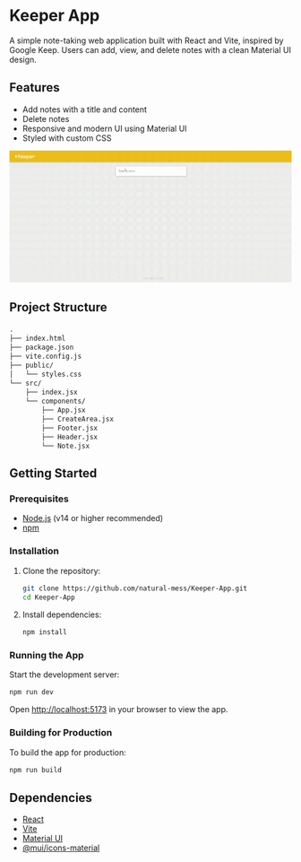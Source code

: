 # Keeper App

A simple note-taking web application built with React and Vite, inspired by Google Keep. Users can add, view, and delete notes with a clean Material UI design.

## Features

- Add notes with a title and content
- Delete notes
- Responsive and modern UI using Material UI
- Styled with custom CSS

![Keeper App demo](demo/keeper-demo.gif)

## Project Structure

```
.
├── index.html
├── package.json
├── vite.config.js
├── public/
│   └── styles.css
└── src/
    ├── index.jsx
    └── components/
        ├── App.jsx
        ├── CreateArea.jsx
        ├── Footer.jsx
        ├── Header.jsx
        └── Note.jsx
```

## Getting Started

### Prerequisites

- [Node.js](https://nodejs.org/) (v14 or higher recommended)
- [npm](https://www.npmjs.com/)

### Installation

1. Clone the repository:
   ```sh
   git clone https://github.com/natural-mess/Keeper-App.git
   cd Keeper-App
   ```

2. Install dependencies:
   ```sh
   npm install
   ```

### Running the App

Start the development server:
```sh
npm run dev
```
Open [http://localhost:5173](http://localhost:5173) in your browser to view the app.

### Building for Production

To build the app for production:
```sh
npm run build
```

## Dependencies

- [React](https://reactjs.org/)
- [Vite](https://vitejs.dev/)
- [Material UI](https://mui.com/)
- [@mui/icons-material](https://mui.com/material-ui/material-icons/)
